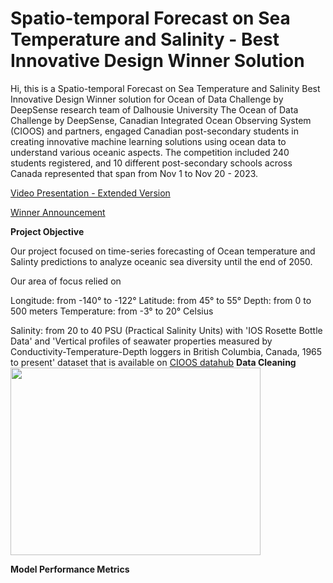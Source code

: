 # Spatio-temporal Forecast on Sea Temperature and Salinity - Best Innovative Design Winner Solution

Hi, this is a Spatio-temporal Forecast on Sea Temperature and Salinity Best Innovative Design Winner solution for
Ocean of Data Challenge by DeepSense research team of Dalhousie University
The Ocean of Data Challenge by DeepSense, Canadian Integrated Ocean Observing System (CIOOS) and partners, engaged Canadian post-secondary students in creating innovative machine learning solutions using ocean data to understand various oceanic aspects.
The competition included 240 students registered, and 10 different post-secondary schools across Canada represented that span from Nov 1 to Nov 20 - 2023.

[Video Presentation - Extended Version](https://youtu.be/9YQ4zv3rX-A?si=EWHYAtuFVZEA7GbM)

[Winner Announcement](https://www.linkedin.com/feed/update/urn:li:activity:7135340703865315330/)

**Project Objective**

Our project focused on time-series forecasting of Ocean temperature and Salinty predictions to analyze oceanic sea diversity until the end of 2050.

Our area of focus relied on 

Longitude: from -140° to -122°
Latitude: from 45° to 55°
Depth: from 0 to 500 meters
Temperature: from -3° to 20° Celsius

Salinity: from 20 to 40 PSU (Practical Salinity Units)
with 'IOS Rosette Bottle Data' and 'Vertical profiles of seawater properties measured by Conductivity-Temperature-Depth loggers in British Columbia, Canada, 1965 to present' dataset that is available on [CIOOS datahub](https://explore.cioos.ca/?lang=en)
**Data Cleaning**
<img src="https://github.com/gjftns7220/Sea_temperature_and_salinity_prediction/assets/143769164/4f179767-4182-46a0-853d-51a214ee2b1f" width="400" height="300">




**Model Performance Metrics**
